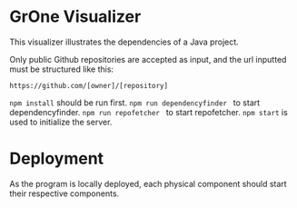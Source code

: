 # GrOne Visualizer

This visualizer illustrates the dependencies of a Java project.

Only public Github repositories are accepted as input, and the url inputted must be structured like this:

```https://github.com/[owner]/[repository]```

```npm install``` should be run first.
```npm run dependencyfinder ``` to start dependencyfinder.
```npm run repofetcher ``` to start repofetcher.
```npm start``` is used to initialize the server.

# Deployment
As the program is locally deployed, each physical component should start their respective components.
